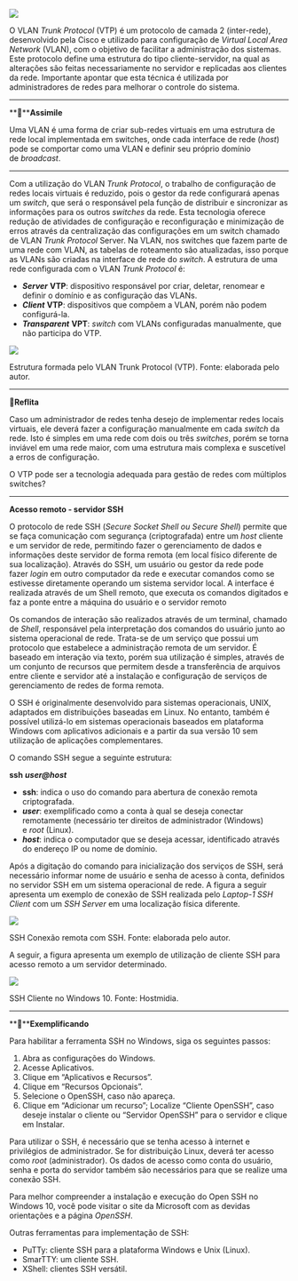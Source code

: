 [![](https://ampli-images.s3.amazonaws.com/production/5e7056d4-8153-434e-9d82-34beaa148bd9/original)](https://ampli-images.s3.amazonaws.com/production/5e7056d4-8153-434e-9d82-34beaa148bd9/original)

O VLAN _Trunk Protocol_ (VTP) é um protocolo de camada 2 (inter-rede), desenvolvido pela Cisco e utilizado para configuração de _Virtual Local Area Network_ (VLAN), com o objetivo de facilitar a administração dos sistemas. Este protocolo define uma estrutura do tipo cliente-servidor, na qual as alterações são feitas necessariamente no servidor e replicadas aos clientes da rede. Importante apontar que esta técnica é utilizada por administradores de redes para melhorar o controle do sistema.

______

**🔁****Assimile**

Uma VLAN é uma forma de criar sub-redes virtuais em uma estrutura de rede local implementada em switches, onde cada interface de rede (_host_) pode se comportar como uma VLAN e definir seu próprio domínio de _broadcast_.

______

Com a utilização do VLAN _Trunk Protocol_, o trabalho de configuração de redes locais virtuais é reduzido, pois o gestor da rede configurará apenas um _switch_, que será o responsável pela função de distribuir e sincronizar as informações para os outros _switches_ da rede. Esta tecnologia oferece redução de atividades de configuração e reconfiguração e minimização de erros através da centralização das configurações em um switch chamado de VLAN _Trunk Protocol_ Server. Na VLAN, nos switches que fazem parte de uma rede com VLAN, as tabelas de roteamento são atualizadas, isso porque as VLANs são criadas na interface de rede do _switch_. A estrutura de uma rede configurada com o VLAN _Trunk Protocol_ é:

- _**Server**_ **VTP**: dispositivo responsável por criar, deletar, renomear e definir o domínio e as configuração das VLANs.
- _**Client**_ **VTP**: dispositivos que compõem a VLAN, porém não podem configurá-la.
- _**Transparent**_ **VPT**: _switch_ com VLANs configuradas manualmente, que não participa do VTP.

[![](https://ampli-images.s3.amazonaws.com/production/6b1a5dd2-5850-48eb-a2ee-df665361c517/original)](https://ampli-images.s3.amazonaws.com/production/6b1a5dd2-5850-48eb-a2ee-df665361c517/original)

Estrutura formada pelo VLAN Trunk Protocol (VTP). Fonte: elaborada pelo autor.

______

**💭Reflita**

Caso um administrador de redes tenha desejo de implementar redes locais virtuais, ele deverá fazer a configuração manualmente em cada _switch_ da rede. Isto é simples em uma rede com dois ou três _switches_, porém se torna inviável em uma rede maior, com uma estrutura mais complexa e suscetível a erros de configuração.

O VTP pode ser a tecnologia adequada para gestão de redes com múltiplos switches?

______

**Acesso remoto - servidor SSH**

O protocolo de rede SSH (_Secure Socket Shell ou Secure Shell_) permite que se faça comunicação com segurança (criptografada) entre um _host_ cliente e um servidor de rede, permitindo fazer o gerenciamento de dados e informações deste servidor de forma remota (em local físico diferente de sua localização). Através do SSH, um usuário ou gestor da rede pode fazer _login_ em outro computador da rede e executar comandos como se estivesse diretamente operando um sistema servidor local. A interface é realizada através de um Shell remoto, que executa os comandos digitados e faz a ponte entre a máquina do usuário e o servidor remoto

Os comandos de interação são realizados através de um terminal, chamado de _Shell_, responsável pela interpretação dos comandos do usuário junto ao sistema operacional de rede. Trata-se de um serviço que possui um protocolo que estabelece a administração remota de um servidor. É baseado em interação via texto, porém sua utilização é simples, através de um conjunto de recursos que permitem desde a transferência de arquivos entre cliente e servidor até a instalação e configuração de serviços de gerenciamento de redes de forma remota.

O SSH é originalmente desenvolvido para sistemas operacionais, UNIX, adaptados em distribuições baseadas em Linux. No entanto, também é possível utilizá-lo em sistemas operacionais baseados em plataforma Windows com aplicativos adicionais e a partir da sua versão 10 sem utilização de aplicações complementares.

O comando SSH segue a seguinte estrutura:

**ssh** _**user@host**_

- **ssh**: indica o uso do comando para abertura de conexão remota criptografada.
- _**user**_: exemplificado como a conta à qual se deseja conectar remotamente (necessário ter direitos de administrador (Windows) e _root_ (Linux).
- _**host**_: indica o computador que se deseja acessar, identificado através do endereço IP ou nome de domínio.

Após a digitação do comando para inicialização dos serviços de SSH, será necessário informar nome de usuário e senha de acesso à conta, definidos no servidor SSH em um sistema operacional de rede. A figura a seguir apresenta um exemplo de conexão de SSH realizada pelo _Laptop-1 SSH Client_ com um _SSH Server_ em uma localização física diferente.

[![](https://ampli-images.s3.amazonaws.com/production/800b07a7-10b3-43c9-aeb1-d9bae14f817c/original)](https://ampli-images.s3.amazonaws.com/production/800b07a7-10b3-43c9-aeb1-d9bae14f817c/original)

SSH Conexão remota com SSH. Fonte: elaborada pelo autor.

A seguir, a figura apresenta um exemplo de utilização de cliente SSH para acesso remoto a um servidor determinado.

[![](https://ampli-images.s3.amazonaws.com/production/d215aa12-042c-4520-a5a8-33def8717535/original)](https://ampli-images.s3.amazonaws.com/production/d215aa12-042c-4520-a5a8-33def8717535/original)

SSH Cliente no Windows 10. Fonte: Hostmidia.

______

**📝****Exemplificando**

Para habilitar a ferramenta SSH no Windows, siga os seguintes passos:

1. Abra as configurações do Windows.
2. Acesse Aplicativos.
3. Clique em “Aplicativos e Recursos”.
4. Clique em “Recursos Opcionais”.
5. Selecione o OpenSSH, caso não apareça.
6. Clique em “Adicionar um recurso”; Localize “Cliente OpenSSH”, caso deseje instalar o cliente ou “Servidor OpenSSH” para o servidor e clique em Instalar.

Para utilizar o SSH, é necessário que se tenha acesso à internet e privilégios de administrador. Se for distribuição Linux, deverá ter acesso como _root_ (administrador). Os dados de acesso como conta do usuário, senha e porta do servidor também são necessários para que se realize uma conexão SSH.

Para melhor compreender a instalação e execução do Open SSH no Windows 10, você pode visitar o site da Microsoft com as devidas orientações e a página _OpenSSH_.

Outras ferramentas para implementação de SSH:

- PuTTy: cliente SSH para a plataforma Windows e Unix (Linux).
- SmarTTY: um cliente SSH.
- XShell: clientes SSH versátil.
